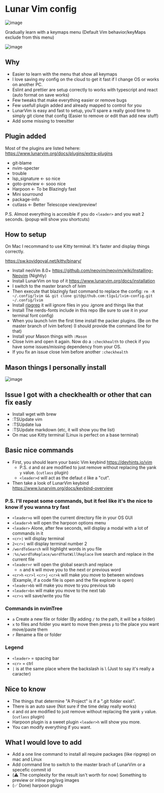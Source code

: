 # Lunar Vim config

![image](https://user-images.githubusercontent.com/12479055/215344413-5468b808-6140-49e5-b1cd-6de741a3abd8.png)

Gradually learn with a keymaps menu (Default Vim behavior/keyMaps exclude from this menu)

![image](https://user-images.githubusercontent.com/12479055/215520038-7bd22eeb-0095-4280-ab9b-88401580c9dd.png)

## Why

- Easier to learn with the <leader> menu that show all keymaps
- I love saving my config on the cloud to get it fast if I change OS or works on another PC.
- Eslint and prettier are setup correctly to works with typescript and react (auto format on save works)
- Few tweaks that make everything easier or remove bugs
- Few usefull plugin added and already mapped to control for you
- LunarVim is easy and fast to setup, you'll spare a really good time to simply git clone that config (Easier to remove or edit than add new stuff)
- Add some missing to treesitter

## Plugin added

Most of the plugins are listed hehere: <https://www.lunarvim.org/docs/plugins/extra-plugins>

- git-blame
- nvim-specter
- trouble
- lsp_signature <- so nice
- goto-preview <- sooo nice
- Harpoon <- To be Blazingly fast
- Mini sourround
- package-info
- cutlass <- Better Telescope view/preview!

P.S. Almost everything is accesible if you do `<leader>` and you wait 2 seconds. (popup will show you shortcuts)

## How to setup

On Mac I recommand to use Kitty terminal.
It's faster and display things correctly.

<https://sw.kovidgoyal.net/kitty/binary/>

- Install neoVim 8.0+ <https://github.com/neovim/neovim/wiki/Installing-Neovim> (Nightly)
- Install LunarVim on top of it <https://www.lunarvim.org/docs/installation>
- I switch to the master branch of lvim
- Then execute that blazingly fast command to replace the config: `rm -R ~/.config/lvim && git clone git@github.com:t1gu1/lvim-config.git ~/.config/lvim`
- Install [ripgrep](https://github.com/BurntSushi/ripgrep) it will ignore files in you .ignore and things like that
- Install The nerds-fonts include in this repo (Be sure to use it in your terminal font config)
- When you launch lvim the first time install the packer plugins. (Be on the master branch of lvim before) (I should provide the command line for that)
- Install your Mason things with `:Mason`
- Close lvim and open it again. Now do a `:checkhealth` to check if you have some issues/missing dependency from your OS.
- If you fix an issue close lvim before another `:checkhealth`

## Mason things I personally install

![image](https://user-images.githubusercontent.com/12479055/214904340-60716a85-494a-409b-81d2-9046d1d444b8.png)

## Issue I got with a checkhealth or other that can fix easly

- Install wget with brew
- :TSUpdate vim
- :TSUpdate lua
- :TSUpdate markdown (etc, it will show you the list)
- On mac use Kitty terminal (Linux is perfect on a base terminal)

## Basic nice commands

- First, you should learn your basic Vim keybind <https://devhints.io/vim>
  - P.S. `d` and `dd` are modified to just remove without replacing the yank `y` value. (`cutlass` plugin)
  - `<leader>d` will act as the defaut `d` like a "cut".
- Then take a look of LunarVim keybind <https://www.lunarvim.org/docs/keybind-overview>

### P.S. I'll repeat some commands, but it feel like it's the nice to know if you wanna try fast

- `<leader>o` will open the current directory file in your OS GUI
- `<leader>h` will open the harpoon options menu
- `<leader>` Alone, after few seconds, will display a modal with a lot of commands in it
- `<cr>|` will display terminal
- `2<cr>|` will display terminal number 2
- `/wordToSearch` will highlight words in you file
- `:%s/wordToReplace/wordThatWillReplace` live search and replace in the current file
- `<leader>r` will open the global search and replace
  - `n` and `N` will move you to the next or previous word
- `<cr>h` `<cr>l` `<cr>j` `<cr>k` will make you move to between windows (Example, if a code file is open and the file explorer is open)
- `<leader>bb` will make you move to you previous tab
- `<leader>bn` will make you move to the next tab
- `<cr>s` will save/write you file

### Commands in nvimTree

- `a` Create a new file or folder (By adding `/` to the path, it will be a folder)
- `x` to files and folder you want to move then press `p` to the place you want move/paste them
- `r` Rename a file or folder

### Legend

- `<leader>` = spacing bar
- `<cr>` = ctrl
- `|` is at the same place where the backslash is \ (Just to say it's really a caracter)

## Nice to know

- The things that determine "A Project" is if a ".git folder exist".
- There is an auto save (Not sure if the time delay really works)
- `d` and `dd` are modified to just remove without replacing the yank `y` value. (`cutlass` plugin)
- Harpoon plugin is a sweet plugin `<leader>h` will show you more.
- You can modify everything if you want.

## What I would love to add


- Add a one line command to install all require packages (like ripgrep) on mac and Linux
- Add command line to switch to the master brach of LunarVim or a specefic commit id
- (⚠️ The complexity for the result isn't worth for now) Something to preview or inline png/svg images 
- (✅ Done) harpoon plugin
